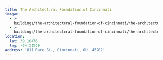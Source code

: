 ```yaml
---
title: The Architectural Foundation of Cincinnati
images:
  - >-
    buildings/the-architectural-foundation-of-cincinnati/the-architectural-foundation-of-cincinnati-0_tymekn
  - >-
    buildings/the-architectural-foundation-of-cincinnati/the-architectural-foundation-of-cincinnati-1_mfzdi7
location:
  lat: 39.10476
  lng: -84.51569
address: '811 Race St., Cincinnati, OH  45202'
---
```


